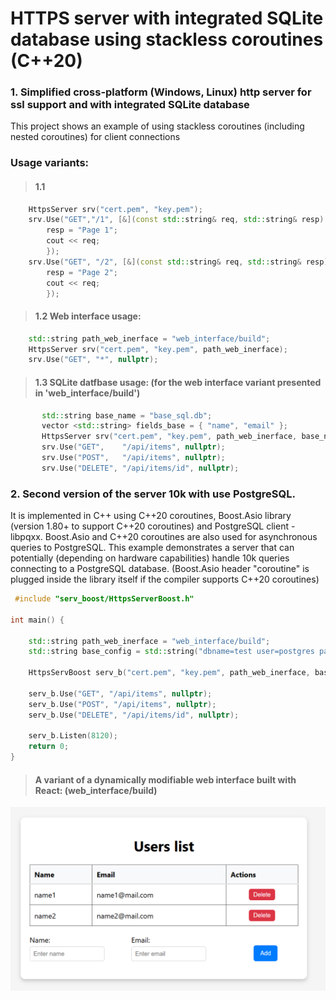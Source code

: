 # HTTPS server with integrated SQLite database using stackless coroutines (C++20) 

### 1. Simplified cross-platform (Windows, Linux) http server for ssl support and with integrated SQLite database 
This project shows an example of using stackless coroutines (including nested coroutines) for client connections

### Usage variants:
> #### 1.1
```cpp
	HttpsServer srv("cert.pem", "key.pem");
	srv.Use("GET","/1", [&](const std::string& req, std::string& resp) {
        resp = "Page 1";
		cout << req;
		});
	srv.Use("GET", "/2", [&](const std::string& req, std::string& resp) {
		resp = "Page 2";
		cout << req;
		});
```
> #### 1.2 Web interface usage:
```cpp
	std::string path_web_inerface = "web_interface/build";
	HttpsServer srv("cert.pem", "key.pem", path_web_inerface);
	srv.Use("GET", "*", nullptr);
```
> #### 1.3 SQLite datfbase usage: (for the web interface variant presented in 'web_interface/build')
```cpp
       std::string base_name = "base_sql.db";
       vector <std::string> fields_base = { "name", "email" };
       HttpsServer srv("cert.pem", "key.pem", path_web_inerface, base_name, fields_base);
       srv.Use("GET",    "/api/items", nullptr);
       srv.Use("POST",   "/api/items", nullptr);
       srv.Use("DELETE", "/api/items/id", nullptr);
```
### 2. Second version of the server 10k with use PostgreSQL. 
It is implemented in C++ using C++20 coroutines, Boost.Asio library (version 1.80+ to support C++20 coroutines) 
and PostgreSQL client - libpqxx. Boost.Asio and C++20 coroutines are also used for asynchronous queries to PostgreSQL.
This example demonstrates a server that can potentially (depending on hardware capabilities) handle 10k 
queries connecting to a PostgreSQL database.
(Boost.Asio header "coroutine" is plugged inside the library itself if the compiler supports C++20 coroutines)

```cpp
 #include "serv_boost/HttpsServerBoost.h"

int main() {

	std::string path_web_inerface = "web_interface/build";
	std::string base_config = std::string("dbname=test user=postgres password=pasw host=127.0.0.1 port=8121");
	
	HttpsServBoost serv_b("cert.pem", "key.pem", path_web_inerface, base_config);
	
	serv_b.Use("GET", "/api/items", nullptr);
	serv_b.Use("POST", "/api/items", nullptr);
	serv_b.Use("DELETE", "/api/items/id", nullptr);
	
	serv_b.Listen(8120);
	return 0;
}
```
> #### A variant of a dynamically modifiable web interface built with React: (web_interface/build)

<p align="center">
  <img src="web_interface/web_inreface.png" width="700">
</p>
